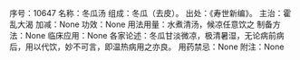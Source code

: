 序号：10647
名称：冬瓜汤
组成：冬瓜（去皮）。
出处：《寿世新编》。
主治：霍乱大渴
加减：None
功效：None
用法用量：水煮清汤，候凉任意饮之
制备方法：None
临床应用：None
各家论述：冬瓜甘淡微凉，极清暑湿，无论病前病后，用以代饮，妙不可言，即温热病用之亦良。
用药禁忌：None
附注：None
